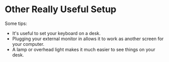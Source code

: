# Other Really Useful Setup

Some tips:

* It's useful to set your keyboard on a desk.
* Plugging your external monitor in allows it to work as another screen for your computer.
* A lamp or overhead light makes it much easier to see things on your desk.
